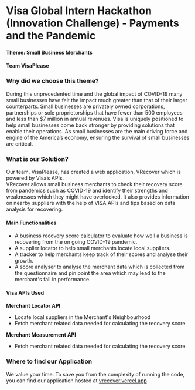 # **Visa Global Intern Hackathon (Innovation Challenge) - Payments and the Pandemic**
#### **Theme: Small Business Merchants**
#### **Team VisaPlease**

### **Why did we choose this theme?**
During this unprecedented time and the global impact of COVID-19 many small businesses have felt the impact much greater than that of their larger counterparts. Small businesses are privately owned corporations, partnerships or sole proprietorships that have fewer than 500 employees and less than $7 million in annual revenues. Visa is uniquely positioned to help small businesses come back stronger by providing solutions that enable their operations.
As small businesses are the main driving force and engine of the America’s economy, ensuring the survival of small businesses are critical.

### **What is our Solution?**
Our team, VisaPlease, has created a web application, VRecover which is powered by Visa’s APIs.  
VRecover allows small business merchants to check their recovery score from pandemics such as COVID-19 and identify their strengths and weaknesses which they might have overlooked. It also provides information on nearby suppliers with the help of VISA APIs and tips based on data analysis for recovering.

#### **Main Functionalities**
* A business recovery score calculator to evaluate how well a business is recovering from the on going COVID-19 pandemic.
* A supplier locator to help small merchants locate local suppliers.
* A tracker to help merchants keep track of their scores and analyse their growth.
* A score analyser to analyse the merchant data which is collected from the questionnaire and pin point the area which may lead to the merchant's fall in performance.

#### **Visa APIs Used**
**Merchant Locator API**
- Locate local suppliers in the Merchant's Neighbourhood
- Fetch merchant related data needed for calculating the recovery score

**Merchant Measurement API**
- Fetch merchant related data needed for calculating the recovery score

### **Where to find our Application**
We value your time. To save you from the complexity of running the code, you can find our application hosted at [vrecover.vercel.app](https://vrecover.vercel.app/auth)

